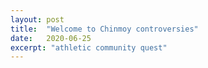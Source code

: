 ```yaml
---
layout: post
title:  "Welcome to Chinmoy controversies"
date:   2020-06-25
excerpt: "athletic community quest"
---
```

